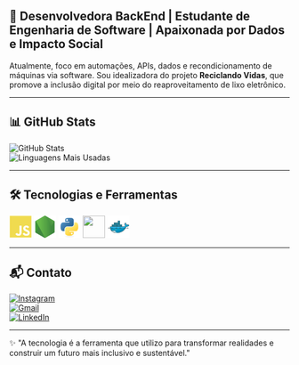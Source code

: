 ## 🚀 Desenvolvedora BackEnd | Estudante de Engenharia de Software | Apaixonada por Dados e Impacto Social  

Atualmente, foco em automações, APIs, dados e recondicionamento de máquinas via software. Sou idealizadora do projeto **Reciclando Vidas**, que promove a inclusão digital por meio do reaproveitamento de lixo eletrônico.  

---

## 📊 GitHub Stats  
![GitHub Stats](https://github-readme-stats.vercel.app/api?username=jmillene&show_icons=true&theme=radical)  
![Linguagens Mais Usadas](https://github-readme-stats.vercel.app/api/top-langs/?username=jmillene&layout=compact&langs_count=7&theme=radical)  

---  

## 🛠️ Tecnologias e Ferramentas  
<img src="https://raw.githubusercontent.com/devicons/devicon/master/icons/javascript/javascript-plain.svg" width="40" height="40"/>  
<img src="https://raw.githubusercontent.com/devicons/devicon/master/icons/nodejs/nodejs-original.svg" width="40" height="40"/>  
<img src="https://raw.githubusercontent.com/devicons/devicon/master/icons/python/python-original.svg" width="40" height="40"/>  
<img src="https://cdn.jsdelivr.net/gh/devicons/devicon/icons/mysql/mysql-original-wordmark.svg" width="40" height="40"/>  
<img src="https://raw.githubusercontent.com/devicons/devicon/master/icons/docker/docker-original.svg" width="40" height="40"/>  

---  

## 📬 Contato  
[![Instagram](https://img.shields.io/badge/-Instagram-%23E4405F?style=for-the-badge&logo=instagram&logoColor=white)](https://www.instagram.com/hey.millene/)  
[![Gmail](https://img.shields.io/badge/-Gmail-%23333?style=for-the-badge&logo=gmail&logoColor=white)](mailto:jmillene12@gmail.com)  
[![LinkedIn](https://img.shields.io/badge/-LinkedIn-%230077B5?style=for-the-badge&logo=linkedin&logoColor=white)](https://www.linkedin.com/in/jessicamilenedev/)  

---  

✨ "A tecnologia é a ferramenta que utilizo para transformar realidades e construir um futuro mais inclusivo e sustentável."  
